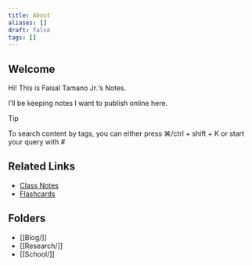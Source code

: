 ```yaml
---
title: About
aliases: []
draft: false
tags: []
---
```


## Welcome

Hi! This is Faisal Tamano Jr.‘s Notes.

I’ll be keeping notes I want to publish online here.

> [!tip]
> To search content by tags, you can either press ⌘/ctrl + shift + K or start your query with #

## Related Links

- [Class Notes](https://github.com/FaisalTamanoJr/Class-Notes)
- [Flashcards](https://github.com/FaisalTamanoJr/Anki-Class-Flashcards)

## Folders

- [[Blog/]]
- [[Research/]]
- [[School/]]

